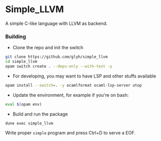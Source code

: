 # Simple_LLVM

A simple C-like language with LLVM as backend.

### Building

- Clone the repo and init the switch
```sh
git clone https://github.com/glyh/simple_llvm
cd simple_llvm
opam switch create . --deps-only --with-test -y
```
- For developing, you may want to have LSP and other stuffs available
```sh
opam install --switch=. -y ocamlformat ocaml-lsp-server utop
```
- Update the environment, for example if you're on bash: 
```bash
eval $(opam env)
```
- Build and run the package
```sh
dune exec simple_llvm
```
Write proper `simple` program and press Ctrl+D to serve a EOF.
